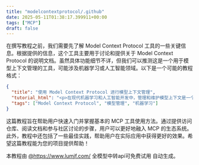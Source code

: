 ```yaml
---
title: "modelcontextprotocol/.github"
date: 2025-05-11T01:38:17.399911+00:00
tags: ["MCP"]
draft: false
---
```


<p>在撰写教程之前，我们需要先了解 Model Context Protocol 工具的一些关键信息。根据提供的信息，这个工具主要用于讨论和提供关于 Model Context Protocol 的说明文档。虽然具体功能细节不详，但我们可以推测这是一个用于模型上下文管理的工具，可能涉及机器学习或人工智能领域。以下是一个可能的教程格式：

```json
{
  "title": "使用 Model Context Protocol 进行模型上下文管理",
  "tutorial_html": "<p>在现代机器学习和人工智能开发中，管理和维护模型上下文是一个重要的任务。Model Context Protocol（MCP）工具提供了一种结构化的方法来处理这一需求。在本教程中，我们将介绍如何使用 MCP 工具来有效地管理模型上下文。</p><h2>什么是 Model Context Protocol？</h2><p>Model Context Protocol 是一个用于管理和维护模型上下文的工具。通过提供一致的接口和协议，它使开发者能够更轻松地处理模型的上下文信息。这对于需要在复杂环境中部署和管理多个模型的开发者特别有用。</p><h2>如何开始使用 MCP 工具</h2><ol><li><strong>访问工具仓库：</strong>首先，您需要访问 <a href=\"https://github.com/modelcontextprotocol/.github\">Model Context Protocol GitHub 仓库</a>。在这里，您可以找到工具的说明文档和讨论区。</li><li><strong>阅读文档：</strong>在开始之前，建议您仔细阅读仓库中的 README 文档。这将帮助您了解 MCP 的基本概念和使用方法。</li><li><strong>参与讨论：</strong>如果您有任何疑问或想法，可以在 Discussions 区域参与讨论。这里是与其他用户和开发者交流的好地方。</li></ol><h2>使用 MCP 的最佳实践</h2><ul><li><strong>保持文档更新：</strong>确保您的模型上下文文档始终是最新的。这将帮助团队成员快速了解当前的模型配置和状态。</li><li><strong>利用版本控制：</strong>使用版本控制系统来跟踪模型上下文的变化。这对于调试和历史记录管理非常有帮助。</li><li><strong>参与社区：</strong>活跃在 MCP 的社区中，分享您的经验和实践。这不仅有助于他人，也可以帮助您更深入地理解工具的使用。</li></ul><h2>结论</h2><p>Model Context Protocol 是一个强大的工具，可以帮助开发者更有效地管理模型上下文。通过遵循本教程中的步骤，您将能够更好地理解和使用 MCP 来支持您的机器学习项目。无论您是新手还是经验丰富的开发者，MCP 都提供了有价值的资源来简化模型上下文管理。</p>",
  "tags": ["Model Context Protocol", "模型管理", "机器学习"]
}
```

这篇教程旨在帮助用户快速入门并掌握基本的 MCP 工具使用方法。通过提供访问仓库、阅读文档和参与社区讨论的步骤，用户可以更好地融入 MCP 的生态系统。此外，教程中还包括了一些最佳实践，帮助用户在实际应用中获得更好的效果。希望这篇教程能为您的项目提供帮助！</p><p>本教程由 <a href="https://www.lumjf.com/" target="_blank">@https://www.lumjf.com/ 全模型中转api可免费试用</a> 自动生成。</p>